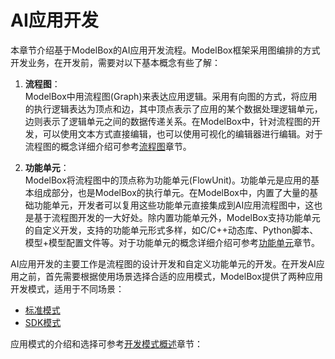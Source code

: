 # AI应用开发

本章节介绍基于ModelBox的AI应用开发流程。ModelBox框架采用图编排的方式开发业务，在开发前，需要对以下基本概念有些了解：

1. **流程图**：  
ModelBox中用流程图(Graph)来表达应用逻辑。采用有向图的方式，将应用的执行逻辑表达为顶点和边，其中顶点表示了应用的某个数据处理逻辑单元，边则表示了逻辑单元之间的数据传递关系。在ModelBox中，针对流程图的开发，可以使用文本方式直接编辑，也可以使用可视化的编辑器进行编辑。对于流程图的概念详细介绍可参考[流程图](../basic-conception/graph.md)章节。

1. **功能单元**：  
ModelBox将流程图中的顶点称为功能单元(FlowUnit)。功能单元是应用的基本组成部分，也是ModelBox的执行单元。在ModelBox中，内置了大量的基础功能单元，开发者可以复用这些功能单元直接集成到AI应用流程图中，这也是基于流程图开发的一大好处。除内置功能单元外，ModelBox支持功能单元的自定义开发，支持的功能单元形式多样，如C/C++动态库、Python脚本、模型+模型配置文件等。对于功能单元的概念详细介绍可参考[功能单元](../basic-conception/flowunit.md)章节。

AI应用开发的主要工作是流程图的设计开发和自定义功能单元的开发。在开发AI应用之前，首先需要根据使用场景选择合适的应用模式，ModelBox提供了两种应用开发模式，适用于不同场景：

* [标准模式](./standard-mode/modelbox-app-mode.md)
* [SDK模式](./sdk-mode/sdk-mode.md)

应用模式的介绍和选择可参考[开发模式概述](./develop-mode.md)章节：

